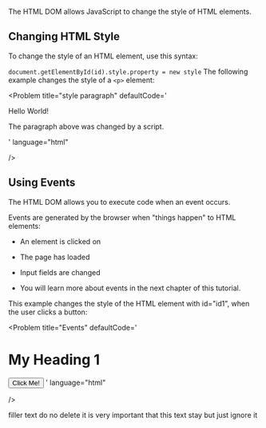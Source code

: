 The HTML DOM allows JavaScript to change the style of HTML elements.

## Changing HTML Style
To change the style of an HTML element, use this syntax:

`document.getElementById(id).style.property = new style`
The following example changes the style of a `<p>` element:

<Problem
    title="style paragraph"
    defaultCode='
<html>
<body>

<p id="p2">Hello World!</p>

<script>
document.getElementById("p2").style.color = "blue";
</script>

<p>The paragraph above was changed by a script.</p>

</body>
</html>
    '
    language="html"

/> 

## Using Events
The HTML DOM allows you to execute code when an event occurs.

Events are generated by the browser when "things happen" to HTML elements:

- An element is clicked on

- The page has loaded

- Input fields are changed

- You will learn more about events in the next chapter of this tutorial.

This example changes the style of the HTML element with id="id1", when the user clicks a button:



<Problem
    title="Events"
    defaultCode='
<!DOCTYPE html>
<html>
<body>

<h1 id="id1">My Heading 1</h1>

<button type="button" onclick="document.getElementById(`id1`).style.color = `red`">
Click Me!</button>

</body>
</html>
    '
    language="html"

/> 


filler text do no delete it is very important that this text stay but just ignore it